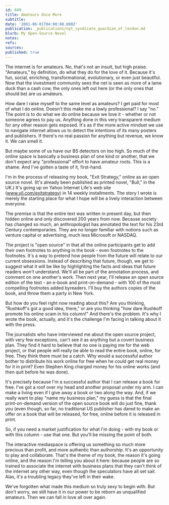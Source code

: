 ```yaml
---
id: 849
title: Amateurs Once More
subtitle: 
date: '2001-06-01T04:00:00.000Z'
publication: _publications/nyt_syndicate_guardian_of_london.md
blurb: My Open-Source Novel
notes: 
refs: 
sources: 
published: true
---
```

The internet is for amateurs. No, that's not an insult, but high praise. "Amateurs," by definition, do what they do for the love of it. Because it's fun, social, enriching, transformational, evolutionary, or even just beautiful. Now that the investment community sees the net is seen as more of a lame duck than a cash cow, the only ones left out here (or the only ones that should be) are us amateurs.

How dare I raise myself to the same level as amateurs? I get paid for most of what I do online. Doesn't this make me a lowly professional? I say "no." The point is to do what we do online because we love it - whether or not someone agrees to pay us. Anything done in this very transparent medium for any other reason gets exposed. It's as if the more active mindset we use to navigate internet allows us to detect the intentions of its many posters and publishers. If there's no real passion for anything but revenue, we know it. We can smell it.

But maybe some of us have our BS detectors on too high. So much of the online space is basically a business plan of one kind or another, that we don't expect any "professional" effort to have amateur roots. This is a shame. And I've gotten a taste of it, first-hand.

I'm in the process of releasing my book, "Exit Strategy," online as an open source novel. (It's already been published as printed novel, "Bull," in the UK.) It's going up on Yahoo Internet Life's web site (www.yil.com/exitstrategy) in 14 weekly installments. The story I wrote is merely the starting place for what I hope will be a lively interaction between everyone.

The premise is that the entire text was written in present day, but then hidden online and only discovered 200 years from now. Because society has changed so much, an anthropologist has annotated the text for his 23rd Century contemporaries. They are no longer familiar with notions such as venture capital or advertising, much less Microsoft or NASDAQ.

The project is "open source" in that all the online participants get to add their own footnotes to anything in the book - even footnotes to the footnotes. It's a way to pretend how people from the future will relate to our current obsessions. Instead of describing that future, though, we get to suggest what it will be like by highlighting the facts and ideas that future readers *won't* understand. We'll all be part of the annotation process, and comment on one another's work. Then next year, I'll release an open source edition of the text - an e-book and print-on-demand - with 100 of the most compelling footnotes added byreaders. I'll buy the authors copies of the book, and throw them a party in New York.

But how do you feel right now reading about this? Are you thinking, "Rushkoff's got a good idea, there," or are you thinking "how dare Rushkoff promote his online scam in his column!" And there's the problem. It's why I wrote the book, actually, and it's the challenge I'm facing in talking about it with the press.

The journalists who have interviewed me about the open source project, with very few exceptions, can't see it as anything but a covert business plan. They find it hard to believe that no one is paying me for the web project, or that people will really be able to read the entire book, online, for free. They think there must be a catch. Why would a successful author bother to distribute his work online for free when he could get real money for it in print? Even Stephen King charged money for his online works (and then quit before he was done).

It's precisely because I'm a successful author that I can release a book for free. I've got a roof over my head and another proposal under my arm. I can make a living even if I give away a book or two along the way. And, if we really want to play "name my business plan," my guess is that the final print-on-demand version of the open source book will do just fine, thank you (even though, so far, no traditional US publisher has dared to make an offer on a book that will be released, for free, online before it is released in print.

So, if you need a market justification for what I'm doing - with my book or with this column - use that one. But you'll be missing the point of both.

The interactive mediaspace is offering us something so much more precious than profit, and more authentic than authorship. It's an opportunity to play and collaborate. That's the theme of my book, the reason it's going online, and the reason I'm telling you about it here: because people are so trained to associate the internet with business plans that they can't think of the internet any other way, even though the speculators have all set sail. Alas, it's a troubling legacy they've left in their wake.

We've forgotten what made this medium so truly sexy to begin with. But don't worry, we still have it in our power to be reborn as unqualified amateurs. Then we can fall in love all over again.
